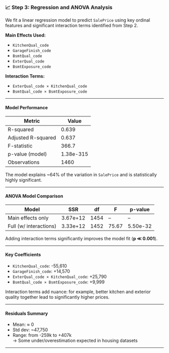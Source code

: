 ### 📈 Step 3: Regression and ANOVA Analysis

We fit a linear regression model to predict `SalePrice` using key ordinal features and significant interaction terms identified from Step 2.

**Main Effects Used:**
- `KitchenQual_code`
- `GarageFinish_code`
- `BsmtQual_code`
- `ExterQual_code`
- `BsmtExposure_code`

**Interaction Terms:**
- `ExterQual_code × KitchenQual_code`
- `BsmtQual_code × BsmtExposure_code`

---

####  Model Performance

| Metric               | Value       |
|----------------------|-------------|
| R-squared            | 0.639       |
| Adjusted R-squared   | 0.637       |
| F-statistic          | 366.7       |
| p-value (model)      | 1.38e-315    |
| Observations         | 1460        |

The model explains ~64% of the variation in `SalePrice` and is statistically highly significant.

---

####  ANOVA Model Comparison

| Model               | SSR          | df    | F       | p-value       |
|---------------------|--------------|-------|---------|---------------|
| Main effects only   | 3.67e+12     | 1454  | –       | –             |
| Full (w/ interactions) | 3.33e+12  | 1452  | 75.67   | 5.50e-32      |

Adding interaction terms significantly improves the model fit (**p ≪ 0.001**).

---

####  Key Coefficients

- `KitchenQual_code`: -55,610  
- `GarageFinish_code`: +14,570  
- `ExterQual_code × KitchenQual_code`: +25,790  
- `BsmtQual_code × BsmtExposure_code`: +9,999  

Interaction terms add nuance: for example, better kitchen and exterior quality together lead to significantly higher prices.

---

####  Residuals Summary

- Mean: ≈ 0  
- Std dev: ~47,750  
- Range: from -259k to +407k  
→ Some under/overestimation expected in housing datasets

---